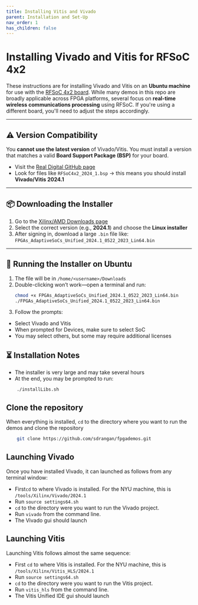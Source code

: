 ```yaml
---
title: Installing Vitis and Vivado
parent: Installation and Set-Up
nav_order: 1
has_children: false
---
```


# Installing Vivado and Vitis for RFSoC 4x2

These instructions are for installing Vivado and Vitis on an **Ubuntu machine** for use with the [RFSoC 4x2 board](https://www.amd.com/en/corporate/university-program/aup-boards/rfsoc4x2.html). While many demos in this repo are broadly applicable across FPGA platforms, several focus on **real-time wireless communications processing** using RFSoC. If you're using a different board, you'll need to adjust the steps accordingly.

---

## ⚠️ Version Compatibility

You **cannot use the latest version** of Vivado/Vitis. You must install a version that matches a valid **Board Support Package (BSP)** for your board.

- Visit the [Real Digital GitHub page](https://github.com/RealDigitalOrg/RFSoC4x2-BSP)
- Look for files like `RFSoC4x2_2024_1.bsp` → this means you should install **Vivado/Vitis 2024.1**

---

## 📦 Downloading the Installer

1. Go to the [Xilinx/AMD Downloads page](https://www.xilinx.com/support/download)
2. Select the correct version (e.g., **2024.1**) and choose the **Linux installer**
3. After signing in, download a large `.bin` file like:  
   `FPGAs_AdaptiveSoCs_Unified_2024.1_0522_2023_Lin64.bin`

---

## 🧪 Running the Installer on Ubuntu

1. The file will be in `/home/<username>/Downloads`
2. Double-clicking won’t work—open a terminal and run:
   ```bash
   chmod +x FPGAs_AdaptiveSoCs_Unified_2024.1_0522_2023_Lin64.bin
   ./FPGAs_AdaptiveSoCs_Unified_2024.1_0522_2023_Lin64.bin
   ```
3. Follow the prompts:
- Select Vivado and Vitis
- When prompted for Devices, make sure to select SoC
- You may select others, but some may require additional licenses

## ⏳ Installation Notes
- The installer is very large and may take several hours
- At the end, you may be prompted to run:
~~~
    ./installLibs.sh
~~~

## Clone the repository
When everything is installed, `cd` to the directory where you want to run the demos and clone the repository
~~~bash
    git clone https://github.com/sdrangan/fpgademos.git
~~~


## Launching Vivado

Once you have installed Vivado, it can launched as follows from any terminal window:

* First`cd` to where Vivado is installed.  For the NYU machine, this is `/tools/Xilinx/Vivado/2024.1`
* Run `source settings64.sh`
* `cd` to the directory were you want to run the Vivado project.
* Run `vivado` from the command line.
* The Vivado gui should launch

## Launching Vitis

Launching Vitis follows almost the same sequence:

* First `cd` to where Vitis is installed.  For the NYU machine, this is `/tools/Xilinx/Vitis_HLS/2024.1`
* Run `source settings64.sh`
* `cd` to the directory were you want to run the Vitis project.
* Run `vitis_hls` from the command line.
* The Vitis Unified IDE gui should launch

